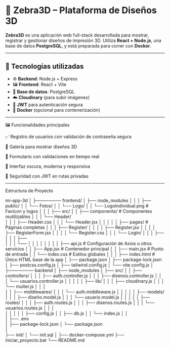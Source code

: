 # 🦓 Zebra3D – Plataforma de Diseños 3D

**Zebra3D** es una aplicación web full-stack desarrollada para mostrar, registrar y gestionar diseños de impresión 3D. Utiliza **React + Node.js**, una base de datos **PostgreSQL**, y está preparada para correr con **Docker**.

---

## 🚀 Tecnologías utilizadas

- ⚙️ **Backend**: Node.js + Express
- 🖼️ **Frontend**: React + Vite
- 🐘 **Base de datos**: PostgreSQL
- ☁️ **Cloudinary** (para subir imágenes)
- 🔐 **JWT** para autenticación segura
- 🐳 **Docker** (opcional para contenerización)

---

🖼️ Funcionalidades principales

✅ Registro de usuarios con validación de contraseña segura

📸 Galería para mostrar diseños 3D

🧾 Formulario con validaciones en tiempo real

🌙 Interfaz oscura, moderna y responsiva

🔐 Seguridad con JWT en rutas privadas

---

 Estructura de Proyecto

 mi-app-3d
│
├──────── frontend/
│            ├── node_modules
│            │
│            ├── public/
│            │       └── Fotos/
│            │               └── Logo/
│            │                       └── LogoIndividual.png          # Favicon y logos
│            │
│            ├── src/
│            │   ├── components/                                     # Componentes reutilizables
│            │   │       └── Header/           
│            │   │               ├── Header.css
│            │   │               └── Header.jsx
│            │   │
│            │   ├── pages/                                          # Páginas completas
│            │   │    ├── Register/
│            │   │    │       ├── Register.jsx
│            │   │    │       ├── RegisterForm.jsx
│            │   │    │       └── Register.css
│            │   │    └── Login/
│            │   │            ├──
│            │   │            ├──    
│            │   │            └── 
│            │   │
│            │   │                                                                                                   │            │   ├── api.js                                          # Configuración de Axios u otros servicios
│            │   ├── App.jsx                                         # Contenedor principal
│            │   ├── main.jsx                                        # Punto de entrada
│            │   └── index.css                                       # Estilos globales
│            │
│            ├── index.html                                          # Único HTML base de la app
│            ├── package.json
│            ├── package-lock.json
│            ├── postcss.config.js
│            ├── tailwind.config.js
│            └── vite.config.js
│            
├──────── backend
│            ├── node_modules
│            ├── src/
│            │    ├── controllers/
│            │    │            ├── auth.controller.js 
│            │    │            ├── disenos.controller.js
│            │    │            └── usuarios.controller.js
│            │    │
│            │    ├── lib/
│            │    │     ├── cloudinary.js
│            │    │     └── multer.js
│            │    │        
│            │    ├── middlewares/
│            │    │           └── auth.middleware.js
│            │    │
│            │    ├── models/
│            │    │       ├── diseño.model.js
│            │    │       └── usuario.model.js
│            │    │
│            │    ├── routes/
│            │    │       ├── auth.routes.js
│            │    │       ├── disenos.routes.js
│            │    │       └── usuarios.routes.js
│            │    │    
│            │    │
│            │    ├── config.js
│            │    ├── db.js
│            │    └── index.js
│            │    
│            ├── .env   
│            ├── package-lock.json
│            └── package.json   
│    
├── init/
│      └── init.sql
│
├── docker-compose.yml
├── iniciar_proyecto.bat
└── README.md

